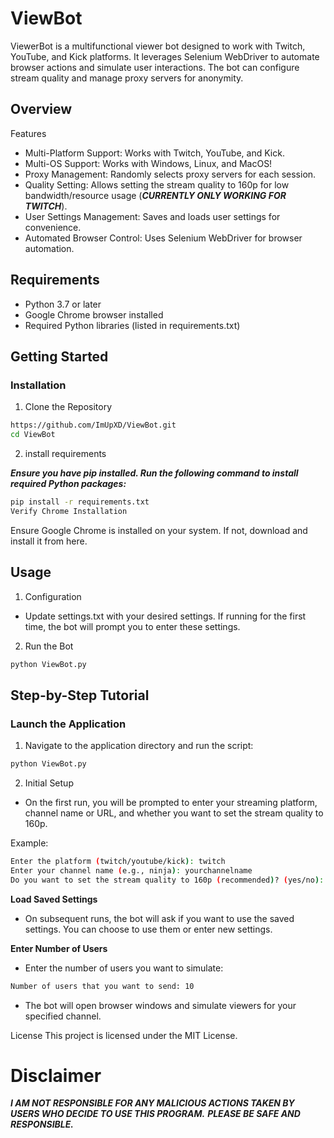 # ViewBot

ViewerBot is a multifunctional viewer bot designed to work with Twitch, YouTube, and Kick platforms. It leverages Selenium WebDriver to automate browser actions and simulate user interactions. The bot can configure stream quality and manage proxy servers for anonymity.



## Overview
Features
- Multi-Platform Support: Works with Twitch, YouTube, and Kick.
- Multi-OS Support: Works with Windows, Linux, and MacOS!
- Proxy Management: Randomly selects proxy servers for each session.
- Quality Setting: Allows setting the stream quality to 160p for low bandwidth/resource usage (***CURRENTLY ONLY WORKING FOR TWITCH***).
- User Settings Management: Saves and loads user settings for convenience.
- Automated Browser Control: Uses Selenium WebDriver for browser automation.

## Requirements
- Python 3.7 or later
- Google Chrome browser installed
- Required Python libraries (listed in requirements.txt)

## Getting Started

### Installation

1. Clone the Repository

```sh
https://github.com/ImUpXD/ViewBot.git
cd ViewBot
```
2. install requirements

***Ensure you have pip installed. Run the following command to install required Python packages:***

```sh
pip install -r requirements.txt
Verify Chrome Installation
```
Ensure Google Chrome is installed on your system. If not, download and install it from here.

## Usage

1. Configuration

- Update settings.txt with your desired settings. If running for the first time, the bot will prompt you to enter these settings.

2. Run the Bot

```sh 
python ViewBot.py
```

## Step-by-Step Tutorial

### Launch the Application

1. Navigate to the application directory and run the script:

```sh
python ViewBot.py
```

2. Initial Setup

- On the first run, you will be prompted to enter your streaming platform, channel name or URL, and whether you want to set the stream quality to 160p.

Example:

```sh
Enter the platform (twitch/youtube/kick): twitch
Enter your channel name (e.g., ninja): yourchannelname
Do you want to set the stream quality to 160p (recommended)? (yes/no): yes
```
**Load Saved Settings**

- On subsequent runs, the bot will ask if you want to use the saved settings. You can choose to use them or enter new settings.

**Enter Number of Users**

- Enter the number of users you want to simulate:

```sh
Number of users that you want to send: 10
```

- The bot will open browser windows and simulate viewers for your specified channel.


License
This project is licensed under the MIT License.

# Disclaimer
***I AM NOT RESPONSIBLE FOR ANY MALICIOUS ACTIONS TAKEN BY USERS WHO DECIDE TO USE THIS PROGRAM.***
***PLEASE BE SAFE AND RESPONSIBLE.***
